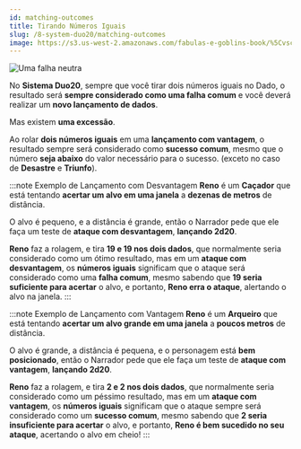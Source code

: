 ```yaml
---
id: matching-outcomes
title: Tirando Números Iguais
slug: /8-system-duo20/matching-outcomes
image: https://s3.us-west-2.amazonaws.com/fabulas-e-goblins-book/%5Cvscode%5Cff2b0ab3-36f1-4c29-a454-7097f3199724.jpg
---
```


![Uma falha neutra](https://s3.us-west-2.amazonaws.com/fabulas-e-goblins-book/%5Cvscode%5Cff2b0ab3-36f1-4c29-a454-7097f3199724.jpg)

No **Sistema Duo20**, sempre que você tirar dois números iguais no Dado, o resultado será **sempre considerado como uma falha comum** e você deverá realizar um **novo lançamento de dados**.

Mas existem **uma excessão**.

Ao rolar **dois números iguais** em uma **lançamento com vantagem**, o resultado sempre será considerado como **sucesso comum**, mesmo que o número **seja abaixo** do valor necessário para o sucesso. (exceto no caso de **Desastre** e **Triunfo**).

:::note Exemplo de Lançamento com Desvantagem
**Reno** é um **Caçador** que está tentando **acertar um alvo em uma janela** a **dezenas de metros** de distância.

O alvo é pequeno, e a distância é grande, então o Narrador pede que ele faça um teste de **ataque com desvantagem**, **lançando 2d20**.

**Reno** faz a rolagem, e tira **19 e 19 nos dois dados**, que normalmente seria considerado como um ótimo resultado, mas em um **ataque com desvantagem**, os **números iguais** significam que o ataque será considerado como uma **falha comum**, mesmo sabendo que **19 seria suficiente para acertar** o alvo, e portanto, **Reno erra o ataque**, alertando o alvo na janela.
:::

:::note Exemplo de Lançamento com Vantagem
**Reno** é um **Arqueiro** que está tentando **acertar um alvo grande em uma janela** a **poucos metros** de distância.

O alvo é grande, a distância é pequena, e o personagem está **bem posicionado**, então o Narrador pede que ele faça um teste de **ataque com vantagem**, **lançando 2d20**.

**Reno** faz a rolagem, e tira **2 e 2 nos dois dados**, que normalmente seria considerado como um péssimo resultado, mas em um **ataque com vantagem**, os **números iguais** significam que o ataque sempre será considerado como um **sucesso comum**, mesmo sabendo que **2 seria insuficiente para acertar** o alvo, e portanto, **Reno é bem sucedido no seu ataque**, acertando o alvo em cheio!
:::
